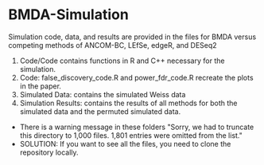 # BMDA-Simulation

Simulation code, data, and results are provided in the files for BMDA versus competing methods of ANCOM-BC, LEfSe, edgeR, and DESeq2 

1.  Code/Code contains functions in R and C++ necessary for the simulation.
2.  Code: false_discovery_code.R and power_fdr_code.R recreate the plots in the paper.
3.  Simulated Data: contains the simulated Weiss data
4.  Simulation Results: contains the results of all methods for both the simulated data and the permuted simulated data. 
  - There is a warning message in these folders "Sorry, we had to truncate this directory to 1,000 files. 1,801 entries were omitted from the list."
  - SOLUTION: If you want to see all the files, you need to clone the repository locally.
